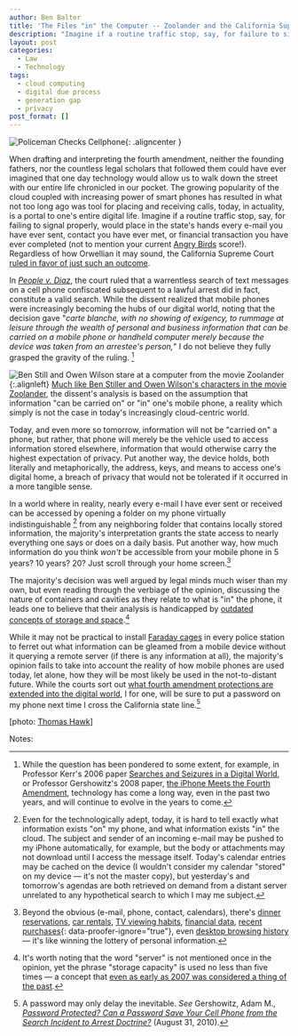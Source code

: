 ```yaml
---
author: Ben Balter
title: 'The Files "in" the Computer -- Zoolander and the California Supreme Court'
description: "Imagine if a routine traffic stop, say, for failure to signal or wear a seat belt would place in the state's hands every e-mail you've ever sent, contact your ever met, or financial transaction your ever completed. The California Supreme Court ruled in favor of just that."
layout: post
categories:
  - Law
  - Technology
tags:
  - cloud computing
  - digital due process
  - generation gap
  - privacy
post_format: []
---
```


![Policeman Checks Cellphone](http://ben.balter.com/wp-content/uploads/2011/01/policeman.jpg "Policeman Checks Cellphone"){: .aligncenter }

When drafting and interpreting the fourth amendment, neither the founding fathers, nor the countless legal scholars that followed them could have ever imagined that one day technology would allow us to walk down the street with our entire life chronicled in our pocket. The growing popularity of the cloud coupled with increasing power of smart phones has resulted in what not too long ago was tool for placing and receiving calls, today, in actuality, is a portal to one's entire digital life. Imagine if a routine traffic stop, say, for failing to signal properly, would place in the state's hands every e-mail you have ever sent, contact you have ever met, or financial transaction you have ever completed (not to mention your current [Angry Birds](http://en.wikipedia.org/wiki/Angry_Birds) score!). Regardless of how Orwellian it may sound, the California Supreme Court [ruled in favor of just such an outcome](http://arstechnica.com/tech-policy/news/2011/01/warrantless-cell-phone-search-gets-a-green-light-in-california.ars?comments=1#comments-bar).

In *[People v. Diaz](http://en.wikipedia.org/wiki/People_v._Diaz)*, the court ruled that a warrentless search of text messages on a cell phone confiscated subsequent to a lawful arrest did in fact, constitute a valid search. While the dissent realized that mobile phones were increasingly becoming the hubs of our digital world, noting that the decision gave "*carte blanche, with no showing of exigency, to rummage at leisure through the wealth of personal and business information that can be carried on a mobile phone or handheld computer merely because the device was taken from an arrestee's person,*" I do not believe they fully grasped the gravity of the ruling. [^1]

![Ben Still and Owen Wilson stare at a computer from the movie Zoolander](http://ben.balter.com/wp-content/uploads/2011/01/zoolander-300x188.jpg){:.alignleft} [Much like Ben Stiller and Owen Wilson's characters in the movie Zoolander](http://www.youtube.com/watch?v=_m_PncKuDao&feature=related#t=1m16s), the dissent's analysis is based on the assumption that information  "can be carried on" or "in" one's mobile phone, a reality which simply is not the case in today's increasingly cloud-centric world.

Today, and even more so tomorrow, information will not be "carried on" a phone, but rather, that phone will merely be the vehicle used to access information stored elsewhere, information that would otherwise carry the highest expectation of privacy. Put another way, the device holds, both literally and metaphorically, the address, keys, and means to access one's digital home, a breach of privacy that would not be tolerated if it occurred in a more tangible sense.

In a world where in reality, nearly every e-mail I have ever sent or received can be accessed by opening a folder on my phone virtually indistinguishable [^2] from any neighboring folder that contains locally stored information, the majority's interpretation grants the state access to nearly everything  one says or does on a daily basis. Put another way, how much information do you think *won't* be accessible from your mobile phone in 5 years? 10 years? 20? Just scroll through your home screen.[^3]

The majority's decision was well argued by legal minds much wiser than my own, but even reading through the verbiage of the opinion, discussing the nature of containers and cavities as they relate to what is "in" the phone, it leads one to believe that their analysis is handicapped by [outdated concepts of storage and space](https://www.youtube.com/watch?v=H2uHBhKTSe0).[^4]

While it may not be practical to install [Faraday cages](http://en.wikipedia.org/wiki/Faraday_cage) in every police station to ferret out what information can be gleamed from a mobile device without it querying a remote server (if there is any information at all), the majority's opinion fails to take into account the reality of how mobile phones are used today, let alone, how they will be most likely be used in the not-to-distant future. While the courts sort out [what fourth amendment protections are extended into the digital world](http://ben.balter.com/2010/12/20/late-night-infomercials/), I for one, will be sure to put a password on my phone next time I cross the California state line.[^5]

\[photo: [Thomas Hawk](http://www.flickr.com/photos/thomashawk/61076493/)]

Notes:

[^1]: While the question has been pondered to some extent, for example, in Professor Kerr's 2006 paper [Searches and Seizures in a Digital World](http://papers.ssrn.com/sol3/papers.cfm?abstract_id=697541), or Professor Gershowitz's 2008 paper, [the iPhone Meets the Fourth Amendment](http://papers.ssrn.com/sol3/papers.cfm?abstract_id=1084503), technology has come a long way, even in the past two years, and will continue to evolve in the years to come.

[^2]: Even for the technologically adept, today, it is hard to tell exactly what information exists "on" my phone, and what information exists "in" the cloud. The subject and sender of an incoming e-mail may be pushed to my iPhone automatically, for example, but the body or attachments may not download until I access the message itself. Today's calendar entries may be cached on the device (I wouldn't consider my calendar "stored" on my device — it's not the master copy), but yesterday's and tomorrow's agendas are both retrieved on demand from a distant server unrelated to any hypothetical search to which I may me subject.

[^3]: Beyond the obvious (e-mail, phone, contact, calendars), there's [dinner reservations](http://itunes.apple.com/us/app/opentable/id296581815?mt=8), [car rentals](http://www.zipcar.com/iphone/), [TV viewing habits](http://www.engadget.com/2010/11/15/comcast-xfinity-remote-app-for-iphone-ipad-launches-video-stre/), [financial data](http://www.mint.com/features/iphone/), [recent purchases](http://www.amazon.com/gp/feature.html?ie=UTF8&docId=1000291661){: data-proofer-ignore="true"}, even [desktop browsing history](http://www.mozilla.com/en-US/mobile/home/) — it's like winning the lottery of personal information.

[^4]: It's worth noting that the word "server" is not mentioned once in the opinion, yet the phrase "storage capacity" is used no less than five times — a concept that [even as early as 2007 was considered a thing of the past](http://mashable.com/2007/05/14/yahoo-mail-unlimited/).

[^5]: A password may only delay the inevitable. *See* Gershowitz, Adam M., [*Password Protected? Can a Password Save Your Cell Phone from the Search Incident to Arrest Doctrine?*](http://ssrn.com/abstract=1669403) (August 31, 2010).
